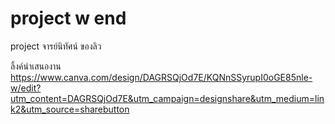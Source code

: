 # project w end 

 project จารย์นิทัศน์ ของลิว

 ลิ้งค์นำเสนองาน  https://www.canva.com/design/DAGRSQjOd7E/KQNnSSyrupI0oGE85nle-w/edit?utm_content=DAGRSQjOd7E&utm_campaign=designshare&utm_medium=link2&utm_source=sharebutton

